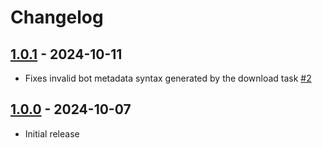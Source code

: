 # Changelog

## [1.0.1](/../../compare/1.0.0..1.0.1) - 2024-10-11

- Fixes invalid bot metadata syntax generated by the download task [#2](https://gitlab.com/valvoid/fusion/php/code/-/issues/2)

## [1.0.0](/../../compare/1.0..1.0.1) - 2024-10-07

- Initial release